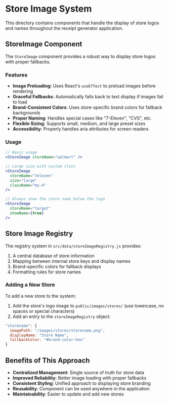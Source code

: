 # Store Image System

This directory contains components that handle the display of store logos and names throughout the receipt generator application.

## StoreImage Component

The `StoreImage` component provides a robust way to display store logos with proper fallbacks.

### Features

- **Image Preloading**: Uses React's `useEffect` to preload images before rendering
- **Graceful Fallbacks**: Automatically falls back to text display if images fail to load
- **Brand-Consistent Colors**: Uses store-specific brand colors for fallback backgrounds
- **Proper Naming**: Handles special cases like "7-Eleven", "CVS", etc.
- **Flexible Sizing**: Supports small, medium, and large preset sizes
- **Accessibility**: Properly handles aria attributes for screen readers

### Usage

```jsx
// Basic usage
<StoreImage storeName="walmart" />

// Large size with custom class
<StoreImage 
  storeName="7eleven" 
  size="large" 
  className="my-4"
/>

// Always show the store name below the logo
<StoreImage
  storeName="target"
  showName={true}
/>
```

## Store Image Registry

The registry system in `src/data/storeImageRegistry.js` provides:

1. A central database of store information
2. Mapping between internal store keys and display names
3. Brand-specific colors for fallback displays
4. Formatting rules for store names

### Adding a New Store

To add a new store to the system:

1. Add the store's logo image to `public/images/stores/` (use lowercase, no spaces or special characters)
2. Add an entry to the `storeImageRegistry` object:

```js
"storename": {
  imagePath: "/images/stores/storename.png",
  displayName: "Store Name",
  fallbackColor: "#brand-color-hex"
}
```

## Benefits of This Approach

- **Centralized Management**: Single source of truth for store data
- **Improved Reliability**: Better image loading with proper fallbacks
- **Consistent Styling**: Unified approach to displaying store branding
- **Reusability**: Component can be used anywhere in the application
- **Maintainability**: Easier to update and add new stores 